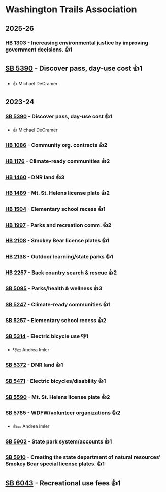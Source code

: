 # Washington Trails Association
## 2025-26

### [HB 1303](/bill/2025-26/hb/1303/) - Increasing environmental justice by improving government decisions. 👍1  

## [SB 5390](/bill/2025-26/sb/5390/) - Discover pass, day-use cost 👍1  
* 👍 Michael DeCramer

## 2023-24

### [SB 5390](/bill/2023-24/sb/5390/) - Discover pass, day-use cost 👍1  
* 👍 Michael DeCramer

### [HB 1086](/bill/2023-24/hb/1086/) - Community org. contracts 👍2  

### [HB 1176](/bill/2023-24/hb/1176/) - Climate-ready communities 👍2  

### [HB 1460](/bill/2023-24/hb/1460/) - DNR land 👍3  

### [HB 1489](/bill/2023-24/hb/1489/) - Mt. St. Helens license plate 👍2  

### [HB 1504](/bill/2023-24/hb/1504/) - Elementary school recess 👍1  

### [HB 1997](/bill/2023-24/hb/1997/) - Parks and recreation comm. 👍2  

### [HB 2108](/bill/2023-24/hb/2108/) - Smokey Bear license plates 👍1  

### [HB 2138](/bill/2023-24/hb/2138/) - Outdoor learning/state parks 👍1  

### [HB 2257](/bill/2023-24/hb/2257/) - Back country search & rescue 👍2  

### [SB 5095](/bill/2023-24/sb/5095/) - Parks/health & wellness 👍3  

### [SB 5247](/bill/2023-24/sb/5247/) - Climate-ready communities 👍1  

### [SB 5257](/bill/2023-24/sb/5257/) - Elementary school recess 👍2  

### [SB 5314](/bill/2023-24/sb/5314/) - Electric bicycle use  👎1 
* 👎💵 Andrea Imler

### [SB 5372](/bill/2023-24/sb/5372/) - DNR land 👍1  

### [SB 5471](/bill/2023-24/sb/5471/) - Electric bicycles/disability 👍1  

### [SB 5590](/bill/2023-24/sb/5590/) - Mt. St. Helens license plate 👍2  

### [SB 5785](/bill/2023-24/sb/5785/) - WDFW/volunteer organizations 👍2  
* 👍💵 Andrea Imler

### [SB 5902](/bill/2023-24/sb/5902/) - State park system/accounts 👍1  

### [SB 5910](/bill/2023-24/sb/5910/) - Creating the state department of natural resources' Smokey Bear special license plates. 👍1  

## [SB 6043](/bill/2023-24/sb/6043/) - Recreational use fees 👍1  
